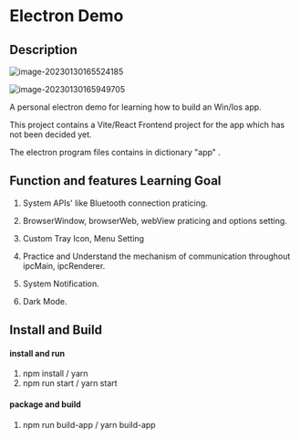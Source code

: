 # Electron Demo
## Description
![image-20230130165524185](C:/Users/Administrator/AppData/Roaming/Typora/typora-user-images/image-20230130165524185.png)

![image-20230130165949705](C:/Users/Administrator/AppData/Roaming/Typora/typora-user-images/image-20230130165949705.png)

A personal electron demo for learning how to build an Win/Ios app.

This project contains a Vite/React Frontend project for the app which has not been decided yet.

The electron program files contains in dictionary "app" .



## Function and features Learning Goal
1. System APIs' like Bluetooth connection praticing.
2. BrowserWindow, browserWeb, webView praticing and options setting.
3. Custom Tray Icon, Menu Setting
4. Practice and Understand the mechanism of communication throughout ipcMain, ipcRenderer.

4. System Notification.
5. Dark Mode.



## Install and Build
#### install and run
1. npm install / yarn
2. npm run start / yarn start



#### package and build
1. npm run build-app / yarn build-app